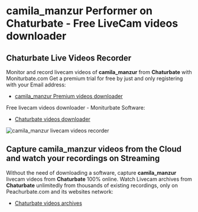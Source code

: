 # camila_manzur Performer on Chaturbate - Free LiveCam videos downloader

## Chaturbate Live Videos Recorder

Monitor and record livecam videos of **camila_manzur** from **Chaturbate** with Moniturbate.com
Get a premium trial for free by just and only registering with your Email address:
* [camila_manzur Premium videos downloader](https://moniturbate.com/request-demo-licence-key.html)

Free livecam videos downloader - Moniturbate Software:
* [Chaturbate videos downloader](https://moniturbate.com/moniturbate-download-software.html)

![camila_manzur livecam videos recorder](https://peachurnet.com/templates/moniturbate-software.png)


## Capture camila_manzur videos from the Cloud and watch your recordings on Streaming

Without the need of downloading a software, capture **camila_manzur** livecam videos from **Chaturbate** 100% online.
Watch Livecam archives from **Chaturbate** unlimitedly from thousands of existing recordings, only on Peachurbate.com and its websites network:
* [Chaturbate videos archives](https://peachurnet.com/)